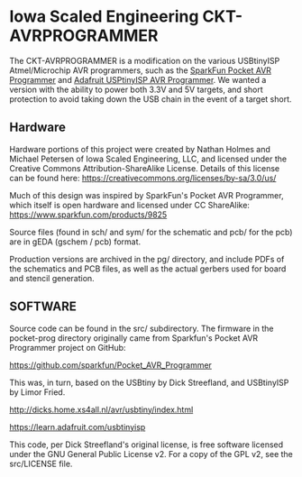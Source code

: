 # Iowa Scaled Engineering CKT-AVRPROGRAMMER

The CKT-AVRPROGRAMMER is a modification on the various USBtinyISP
Atmel/Microchip AVR programmers, such as the [SparkFun Pocket AVR
Programmer](https://www.sparkfun.com/products/9825) and [Adafruit USPtinyISP
AVR Programmer](https://www.adafruit.com/product/46).  We wanted a version with 
the ability to power both 3.3V and 5V targets, and short protection to
avoid taking down the USB chain in the event of a target short.

## Hardware

Hardware portions of this project were created by Nathan Holmes and 
Michael Petersen of Iowa Scaled Engineering, LLC, and licensed under 
the Creative Commons Attribution-ShareAlike License.  Details of this 
license can be found here:
https://creativecommons.org/licenses/by-sa/3.0/us/

Much of this design was inspired by SparkFun's Pocket AVR Programmer, 
which itself is open hardware and licensed under CC ShareAlike:
https://www.sparkfun.com/products/9825

Source files (found in sch/ and sym/ for the schematic and pcb/ for the pcb)
are in gEDA (gschem / pcb) format.

Production versions are archived in the pg/ directory, and include PDFs of
the schematics and PCB files, as well as the actual gerbers used for board
and stencil generation.


## SOFTWARE

Source code can be found in the src/ subdirectory.  The firmware in the pocket-prog directory originally came from Sparkfun's
Pocket AVR Programmer project on GitHub:

https://github.com/sparkfun/Pocket_AVR_Programmer

This was, in turn, based on the USBtiny by Dick Streefland, and USBtinyISP
by Limor Fried.

http://dicks.home.xs4all.nl/avr/usbtiny/index.html

https://learn.adafruit.com/usbtinyisp

This code, per Dick Streefland's original license, is free software licensed
under the GNU General Public License v2.  For a copy of the GPL v2, see the 
src/LICENSE file.
